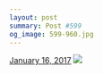 ```yaml
---
layout: post
summary: Post #599
og_image: 599-960.jpg
---
```


<p>
  <time><a href="/599">January 16, 2017</a></time>
  <a href="/599"><img src="{{ site.assets_url }}/599-480.jpg" srcset="{{ site.assets_url }}/599-240.jpg 240w, {{ site.assets_url }}/599-480.jpg 480w, {{ site.assets_url }}/599-720.jpg 720w, {{ site.assets_url }}/599-960.jpg 960w" sizes="(min-width: 700px) 50vw, calc(100vw - 2rem)" /></a>
</p>
